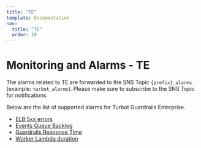 ```yaml
---
title: "TE"
template: Documentation
nav:
  title: "TE"
  order: 10
---
```


# Monitoring and Alarms - TE

The alarms related to TE are forwarded to the SNS Topic `{prefix}_alarms` (example: `turbot_alarms`). Please make sure to subscribe to the SNS Topic for notifications.

Below are the list of supported alarms for Turbot Guardrails Enterprise.

* [ELB 5xx errors](elb-5xx-errors)
* [Events Queue Backlog](events-queue-backlog)
* [Guardrails Response Time](turbot-response-time)
* [Worker Lambda duration](worker-lambda-duration)
